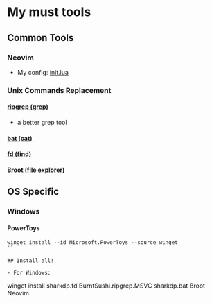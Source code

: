# My must tools
## Common Tools

### Neovim
- My config: [init.lua](https://github.com/T1mberland/init.lua)

### Unix Commands Replacement
#### [ripgrep (grep)](https://github.com/BurntSushi/ripgrep)
- a better grep tool

#### [bat (cat)](https://github.com/sharkdp/bat)

#### [fd (find)](https://github.com/sharkdp/fd)

#### [Broot (file explorer)]()

## OS Specific
### Windows
#### PowerToys

```
winget install --id Microsoft.PowerToys --source winget
``

## Install all!

- For Windows:
```
winget install sharkdp.fd BurntSushi.ripgrep.MSVC sharkdp.bat Broot Neovim
```


